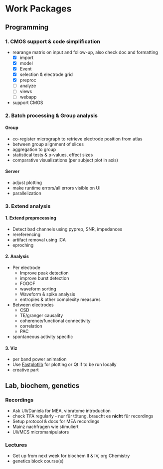 # Work Packages
## Programming
### 1. CMOS support & code simplification
- rearange matrix on input and follow-up, also check doc and formatting
    - [x] import
    - [x] model
    - [x] Event
    - [x] selection & electrode grid
    - [x] preproc
    - [ ] analyze
    - [ ] views
    - [ ] webapp
- support CMOS

### 2. Batch processing & Group analysis
#### Group
- co-register micrograph to retrieve electrode position from atlas
- between group alignment of slices
- aggregation to group
- statistical tests & p-values, effect sizes
- comparative visualizations (per subject plot in axis)

#### Server
- adjust plotting
- make runtime errors/all errors visible on UI
- parallelization

### 3. Extend analysis
#### 1. Extend preprocessing
- Detect bad channels using pyprep, SNR, impedances
- rereferencing
- artifact removal using ICA
- eproching

#### 2. Analysis
- Per electrode
    - Improve peak detection
    - improve burst detection
    - FOOOF
    - waveform sorting
    - Waveform & spike analysis
    - entropies & other complexity measures
- Between electrodes
    - CSD
    - TE/granger causality
    - coherence/functional connectivity
    - correlation
    - PAC
- spontaneous activity specific

#### 3. Viz
- per band power animation
- Use [Fastplotlib](https://github.com/kushalkolar/fastplotlib) for plotting or Qt if to be run locally
- creative part

## Lab, biochem, genetics
### Recordings
- Ask Uli/Daniela for MEA, vibratome introduction
- check TFA regularly - nur für tötung, braucht es __nicht__ für recordings
- Setup protocol & docs for MEA recordings
- Mainz nachfragen wie stimuliert
- Uli/MCS micromanipulators

### Lectures
- Get up from next week for biochem II & IV, org Chemistry
- genetics block course(s)
